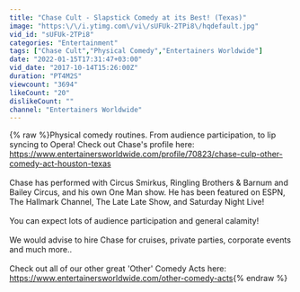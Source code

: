 ```yaml
---
title: "Chase Cult - Slapstick Comedy at its Best! (Texas)"
image: "https:\/\/i.ytimg.com\/vi\/sUFUk-2TPi8\/hqdefault.jpg"
vid_id: "sUFUk-2TPi8"
categories: "Entertainment"
tags: ["Chase Cult","Physical Comedy","Entertainers Worldwide"]
date: "2022-01-15T17:31:47+03:00"
vid_date: "2017-10-14T15:26:00Z"
duration: "PT4M2S"
viewcount: "3694"
likeCount: "20"
dislikeCount: ""
channel: "Entertainers Worldwide"
---
```

{% raw %}Physical comedy routines. From audience participation, to lip syncing to Opera! Check out Chase's profile here: <a rel="nofollow" target="blank" href="https://www.entertainersworldwide.com/profile/70823/chase-culp-other-comedy-act-houston-texas">https://www.entertainersworldwide.com/profile/70823/chase-culp-other-comedy-act-houston-texas</a><br /><br />Chase has performed with Circus Smirkus, Ringling Brothers &amp; Barnum and Bailey Circus, and his own One Man show. He has been featured on ESPN, The Hallmark Channel, The Late Late Show, and Saturday Night Live!<br /><br />You can expect lots of audience participation and general calamity!<br /><br />We would advise to hire Chase for cruises, private parties, corporate events and much more..<br /><br />Check out all of our other great 'Other' Comedy Acts here:<br /><a rel="nofollow" target="blank" href="https://www.entertainersworldwide.com/other-comedy-acts">https://www.entertainersworldwide.com/other-comedy-acts</a>{% endraw %}
